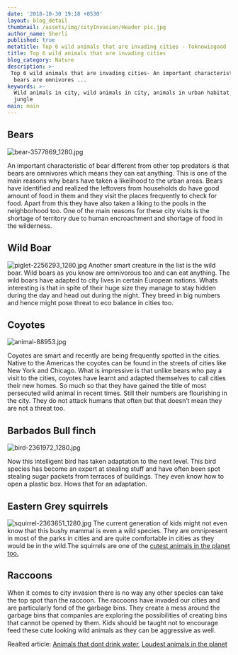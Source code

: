 ```yaml
---
date: '2018-10-30 19:18 +0530'
layout: blog_detail
thumbnail: /assets/img/cityInvasion/Header pic.jpg
author_name: Sherli
published: true
metatitle: Top 6 wild animals that are invading cities - Toknowisgood
title: Top 6 wild animals that are invading cities
blog_category: Nature
description: >-
 Top 6 wild animals that are invading cities- An important characteristic of bear different from other top predators is that
  bears are omnivores ...
keywords: >-
  Wild animals in city, wild animals in city, animals in urban habitat, urban
  jungle
main: main
---
```


## Bears

![bear-3577869_1280.jpg]({{site.baseurl}}/assets/img/cityInvasion/bear-3577869_1280.jpg)

An important characteristic of bear different from other top predators is that bears are omnivores which means they can eat anything. This is one of the main reasons why bears have taken a likelihood to the urban areas. Bears have identified and realized the leftovers from households do have good amount of food in them and they visit the places frequently to check for food. Apart from this they have also taken a liking to the pools in the neighborhood too. One of the main reasons for these city visits is the shortage of territory due to human encroachment and shortage of food in the wilderness.

## Wild Boar

![piglet-2256293_1280.jpg]({{site.baseurl}}/assets/img/cityInvasion/piglet-2256293_1280.jpg)
Another smart creature in the list is the wild boar. Wild boars as you know are omnivorous too and can eat anything. The wild boars have adapted to city lives in certain European nations. Whats interesting is that in spite of their huge size they manage to stay hidden during the day and head out during the night. They breed in big numbers and hence might pose threat to eco balance in cities too.

## Coyotes

![animal-88953.jpg]({{site.baseurl}}/assets/img/cityInvasion/animal-88953.jpg)

Coyotes are smart and recently are being frequently spotted in the cities. Native to the Americas the coyotes can be found in the streets of cities like New York and Chicago. What is impressive is that unlike bears who pay a visit to the cities, coyotes have learnt and adapted themselves to call cities their new homes. So much so that they have gained the title of most persecuted wild animal in recent times. Still their numbers are flourishing in the city. They do not attack humans that often but that doesn’t mean they are not a threat too.

## Barbados Bull finch

![bird-2361972_1280.jpg]({{site.baseurl}}/assets/img/cityInvasion/bird-2361972_1280.jpg)

Now this intelligent bird has taken adaptation to the next level. This bird species has become an expert at stealing stuff and have often been spot stealing sugar packets from terraces of buildings. They even know how to open a plastic box. Hows that for an adaptation.

## Eastern Grey squirrels

![squirrel-2363651_1280.jpg]({{site.baseurl}}/assets/img/cityInvasion/squirrel-2363651_1280.jpg)
The current generation of kids might not even know that this bushy mammal is even a wild species. They are omnipresent in most of the parks in cities and are quite comfortable in cities as they would be in the wild.The squirrels are one of the [cutest animals in the planet too.](https://www.toknowisgood.com/2019/02/12/top-six-cutest-animals-in-the-world.html)

## Raccoons

When it comes to city invasion there is no way any other species can take the top spot than the raccoon. The raccoons have invaded our cities and are particularly fond of the garbage bins. They create a mess around the garbage bins that companies are exploring the possibilities of creating bins that cannot be opened by them. Kids should be taught not to encourage feed these cute looking wild animals as they can be aggressive as well.

Realted article: [Animals that dont drink water](https://www.toknowisgood.com/2019/01/04/animals-that-don-t-drink-water.html), [Loudest animals in the planet](https://www.toknowisgood.com/2018/12/03/top-four-surprisingly-loud-creatures-in-the-world.html)

